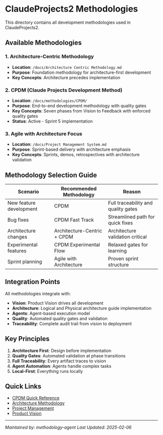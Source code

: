 # ClaudeProjects2 Methodologies

This directory contains all development methodologies used in ClaudeProjects2.

## Available Methodologies

### 1. Architecture-Centric Methodology
- **Location**: `/docs/Architecture Centric Methodology.md`
- **Purpose**: Foundation methodology for architecture-first development
- **Key Concepts**: Architecture precedes implementation

### 2. CPDM (Claude Projects Development Method)
- **Location**: `/docs/methodologies/CPDM/`
- **Purpose**: End-to-end development methodology with quality gates
- **Key Concepts**: Seven phases from Vision to Feedback with enforced quality gates
- **Status**: Active - Sprint 5 implementation

### 3. Agile with Architecture Focus
- **Location**: `/docs/Project Management System.md`
- **Purpose**: Sprint-based delivery with architecture emphasis
- **Key Concepts**: Sprints, demos, retrospectives with architecture validation

## Methodology Selection Guide

| Scenario | Recommended Methodology | Reason |
|----------|------------------------|---------|
| New feature development | CPDM | Full traceability and quality gates |
| Bug fixes | CPDM Fast Track | Streamlined path for quick fixes |
| Architecture changes | Architecture-Centric + CPDM | Architecture validation critical |
| Experimental features | CPDM Experimental Flow | Relaxed gates for learning |
| Sprint planning | Agile with Architecture | Proven sprint structure |

## Integration Points

All methodologies integrate with:
- **Vision**: Product Vision drives all development
- **Architecture**: Logical and Physical architecture guide implementation
- **Agents**: Agent-based execution model
- **Quality**: Automated quality gates and validation
- **Traceability**: Complete audit trail from vision to deployment

## Key Principles

1. **Architecture First**: Design before implementation
2. **Quality Gates**: Automated validation at phase transitions
3. **Full Traceability**: Every artifact traces to vision
4. **Agent Automation**: Agents handle complex tasks
5. **Local-First**: Everything runs locally

## Quick Links

- [CPDM Quick Reference](./CPDM/CPDM-Quick-Reference.md)
- [Architecture Methodology](../Architecture%20Centric%20Methodology.md)
- [Project Management](../Project%20Management%20System.md)
- [Product Vision](../architecture/01-product-vision/Product%20Vision.md)

---

*Maintained by: methodology-agent*
*Last Updated: 2025-02-06*